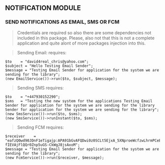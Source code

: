 ## NOTIFICATION MODULE 
### SEND NOTIFICATIONS AS EMAIL, SMS OR FCM
> Credentials are required so also there are some dependencies not included in this package. Please, also not that this is not a complete application and quite alont of more packages injection into this.

> Sending Email: requires:
```angular2html
$to    = "david4real_chris@yahoo.com";
$subject = "Hello Testing Email Sender";
$message = "Testing Email Sender for application for the system we are sending for the library";
(new EmailService())->run($to, $subject, $message);
```

> Sending SMS requires:
```angular2html
$to    = "+447930152290";
$sms   = "Testing the new system for the applications Testing Email Sender for application for the system we are sending for the library Sender for application for the system we are sending for the library";
(new SmsService())->run($to, $sms);
(new SmsService())->runInstant($to, $sms);
```

> Sending FCM requires:
```angular2html
$receiver    = "eafzQ0wd90JDnF1eTigajp:APA91bGvAFQDwi0z0SCLt5EjxA_5XNproeWcfzwLhrmPCeE3apnjg3W5MU3rWv51q58IWSZxLD1S7mPUk46j6qlCPu3isy2u213iNR1r8sA-fIEVAjFlQQr0Znp5uGS-CkWgJ8jsAxoM";
$message = "Testing Email Sender for application for the system we are sending for the library";
(new FcmService())->run($receiver, $message);
```